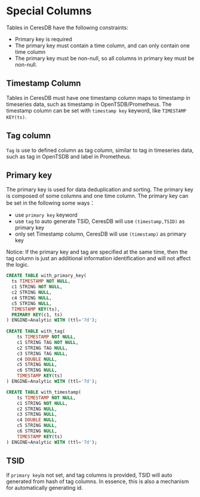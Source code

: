 # Special Columns

Tables in CeresDB have the following constraints:
* Primary key is required
* The primary key must contain a time column, and can only contain one time column
* The primary key must be non-null, so all columns in primary key must be non-null.

## Timestamp Column

Tables in CeresDB must have one timestamp column maps to timestamp in timeseries data, such as timestamp in OpenTSDB/Prometheus.
The timestamp column can be set with `timestamp key` keyword, like `TIMESTAMP KEY(ts)`.

## Tag column

`Tag` is use to defined column as tag column, similar to tag in timeseries data, such as tag in OpenTSDB and label in Prometheus.

## Primary key

The primary key is used for data deduplication and sorting. The primary key is composed of some columns and one time column.
The primary key can be set in the following some ways：
* use `primary key` keyword
* use `tag` to auto generate TSID, CeresDB will use `(timestamp,TSID)` as primary key
* only set Timestamp column, CeresDB will use `(timestamp)` as primary key

Notice: If the primary key and tag are specified at the same time, then the tag column is just an additional information identification and will not affect the logic.

``` sql
CREATE TABLE with_primary_key(
  ts TIMESTAMP NOT NULL,
  c1 STRING NOT NULL,
  c2 STRING NULL,
  c4 STRING NULL,
  c5 STRING NULL,
  TIMESTAMP KEY(ts),
  PRIMARY KEY(c1, ts)
) ENGINE=Analytic WITH (ttl='7d');
  
CREATE TABLE with_tag(
    ts TIMESTAMP NOT NULL,
    c1 STRING TAG NOT NULL,
    c2 STRING TAG NULL,
    c3 STRING TAG NULL,
    c4 DOUBLE NULL,
    c5 STRING NULL,
    c6 STRING NULL,
    TIMESTAMP KEY(ts)
) ENGINE=Analytic WITH (ttl='7d');

CREATE TABLE with_timestamp(
    ts TIMESTAMP NOT NULL,
    c1 STRING NOT NULL,
    c2 STRING NULL,
    c3 STRING NULL,
    c4 DOUBLE NULL,
    c5 STRING NULL,
    c6 STRING NULL,
    TIMESTAMP KEY(ts)
) ENGINE=Analytic WITH (ttl='7d');
```

## TSID

If `primary key`is not set, and tag columns is provided, TSID will auto generated from hash of tag columns. 
In essence, this is also a mechanism for automatically generating id.


